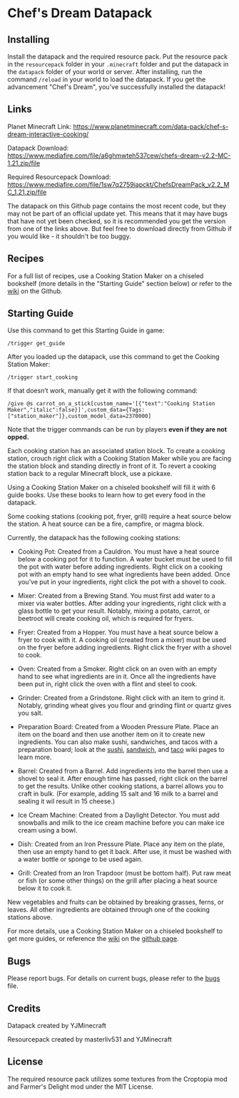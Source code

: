 # Chef's Dream Datapack

## Installing

Install the datapack and the required resource pack. Put the resource pack in the `resourcepack` folder in your `.minecraft` folder and put the datapack in the `datapack` folder of your world or server. After installing, run the command `/reload` in your world to load the datapack. If you get the advancement "Chef's Dream", you've successfully installed the datapack!

## Links

Planet Minecraft Link: https://www.planetminecraft.com/data-pack/chef-s-dream-interactive-cooking/

Datapack Download: https://www.mediafire.com/file/a6ghmwteh537cew/chefs-dream-v2.2-MC-1.21.zip/file

Required Resourcepack Download: https://www.mediafire.com/file/1sw7q2759iapckt/ChefsDreamPack_v2.2_MC_1.21.zip/file

The datapack on this Github page contains the most recent code, but they may not be part of an official update yet. This means that it may have bugs that have not yet been checked, so it is recommended you get the version from one of the links above. But feel free to download directly from Github if you would like - it shouldn't be too buggy.

## Recipes
For a full list of recipes, use a Cooking Station Maker on a chiseled bookshelf (more details in the "Starting Guide" section below) or refer to the [wiki](https://github.com/lemoncodes237/chefs-dream/wiki) on the Github.

## Starting Guide
Use this command to get this Starting Guide in game:

`/trigger get_guide`

After you loaded up the datapack, use this command to get the Cooking Station Maker:

`/trigger start_cooking`

If that doesn’t work, manually get it with the following command:

`/give @s carrot_on_a_stick[custom_name='[{"text":"Cooking Station Maker","italic":false}]',custom_data={Tags:["station_maker"]},custom_model_data=2370000]`

Note that the trigger commands can be run by players **even if they are not opped.**

Each cooking station has an associated station block. To create a cooking station, crouch right click with a Cooking Station Maker while you are facing the station block and standing directly in front of it. To revert a cooking station back to a regular Minecraft block, use a pickaxe. 

Using a Cooking Station Maker on a chiseled bookshelf will fill it with 6 guide books. Use these books to learn how to get every food in the datapack.

Some cooking stations (cooking pot, fryer, grill) require a heat source below the station. A heat source can be a fire, campfire, or magma block.

Currently, the datapack has the following cooking stations:

- Cooking Pot: Created from a Cauldron. You must have a heat source below a cooking pot for it to function. A water bucket must be used to fill the pot with water before adding ingredients. Right click on a cooking pot with an empty hand to see what ingredients have been added. Once you’ve put in your ingredients, right click the pot with a shovel to cook.

- Mixer: Created from a Brewing Stand. You must first add water to a mixer via water bottles. After adding your ingredients, right click with a glass bottle to get your result. Notably, mixing a potato, carrot, or beetroot will create cooking oil, which is required for fryers.

- Fryer: Created from a Hopper. You must have a heat source below a fryer to cook with it. A cooking oil (created from a mixer) must be used on the fryer before adding ingredients. Right click the fryer with a shovel to cook.

- Oven: Created from a Smoker. Right click on an oven with an empty hand to see what ingredients are in it. Once all the ingredients have been put in, right click the oven with a flint and steel to cook.

- Grinder: Created from a Grindstone. Right click with an item to grind it. Notably, grinding wheat gives you flour and grinding flint or quartz gives you salt.

- Preparation Board: Created from a Wooden Pressure Plate. Place an item on the board and then use another item on it to create new ingredients. You can also make sushi, sandwiches, and tacos with a preparation board; look at the [sushi](https://github.com/lemoncodes237/chefs-dream/wiki/Sushi), [sandwich](https://github.com/lemoncodes237/chefs-dream/wiki/Sandwiches), and [taco](https://github.com/lemoncodes237/chefs-dream/wiki/Tacos) wiki pages to learn more.

- Barrel: Created from a Barrel. Add ingredients into the barrel then use a shovel to seal it. After enough time has passed, right click on the barrel to get the results. Unlike other cooking stations, a barrel allows you to craft in bulk. (For example, adding 15 salt and 16 milk to a barrel and sealing it wil result in 15 cheese.)

- Ice Cream Machine: Created from a Daylight Detector. You must add snowballs and milk to the ice cream machine before you can make ice cream using a bowl.

- Dish: Created from an Iron Pressure Plate. Place any item on the plate, then use an empty hand to get it back. After use, it must be washed with a water bottle or sponge to be used again.

- Grill: Created from an Iron Trapdoor (must be bottom half). Put raw meat or fish (or some other things) on the grill after placing a heat source below it to cook it.

New vegetables and fruits can be obtained by breaking grasses, ferns, or leaves. All other ingredients are obtained through one of the cooking stations above.

For more details, use a Cooking Station Maker on a chiseled bookshelf to get more guides, or reference the [wiki](https://github.com/lemoncodes237/chefs-dream/wiki) on the [github page](https://github.com/lemoncodes237/chefs-dream). 

## Bugs

Please report bugs. For details on current bugs, please refer to the [bugs](https://github.com/lemoncodes237/chefs-dream/blob/main/BUGS.md) file.

## Credits
Datapack created by YJMinecraft

Resourcepack created by masterliv531 and YJMinecraft

## License
The required resource pack utilizes some textures from the Croptopia mod and Farmer's Delight mod under the MIT License.